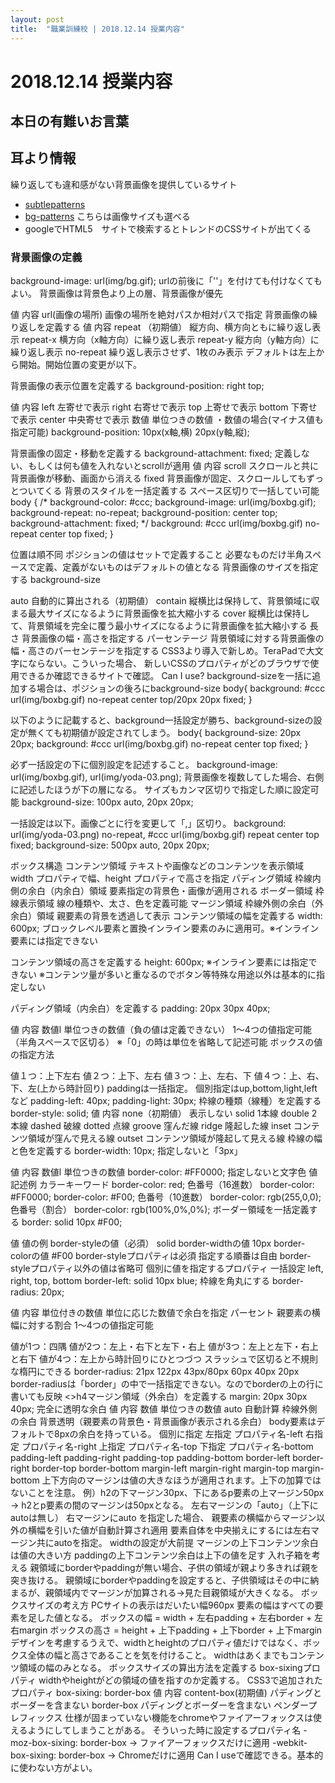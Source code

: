 ```yaml
---
layout: post
title:  "職業訓練校 | 2018.12.14 授業内容"
---
```



# 2018.12.14 授業内容

## 本日の有難いお言葉

## 耳より情報
繰り返しても違和感がない背景画像を提供しているサイト
 - [subtlepatterns](https://www.toptal.com/designers/subtlepatterns/)
 - [bg-patterns](http://bg-patterns.com/) こちらは画像サイズも選べる
 - googleでHTML5　サイトで検索するとトレンドのCSSサイトが出てくる

### 背景画像の定義
background-image: url(img/bg.gif);
urlの前後に「''」を付けても付けなくてもよい。
背景画像は背景色より上の層、背景画像が優先

値	内容
url(画像の場所)	画像の場所を絶対パスか相対パスで指定
背景画像の繰り返しを定義する
値	内容
repeat	（初期値） 縦方向、横方向ともに繰り返し表示
repeat-x	横方向（x軸方向）に繰り返し表示
repeat-y	縦方向（y軸方向）に繰り返し表示
no-repeat	繰り返し表示させず、1枚のみ表示
デフォルトは左上から開始。開始位置の変更が以下。

背景画像の表示位置を定義する
background-position: right top;

値	内容
left	左寄せで表示
right	右寄せで表示
top	上寄せで表示
bottom	下寄せで表示
center	中央寄せで表示
数値	単位つきの数値
・数値の場合(マイナス値も指定可能)
background-position: 10px(x軸,横) 20px(y軸,縦);

背景画像の固定・移動を定義する
background-attachment: fixed; 定義しない、もしくは何も値を入れないとscrollが適用
値	内容
scroll	スクロールと共に背景画像が移動、画面から消える
fixed	背景画像が固定、スクロールしてもずっとついてくる
背景のスタイルを一括定義する
スペース区切りで一括してい可能
body {
/*
background-color: #ccc;
background-image: url(img/boxbg.gif);
background-repeat: no-repeat;
background-position: center top;
background-attachment: fixed;
*/
background: #ccc url(img/boxbg.gif) no-repeat center top fixed;
}

位置は順不同
ポジションの値はセットで定義すること
必要なものだけ半角スペースで定義、定義がないものはデフォルトの値となる
背景画像のサイズを指定する
background-size

auto
自動的に算出される（初期値）
contain
縦横比は保持して、背景領域に収まる最大サイズになるように背景画像を拡大縮小する
cover
縦横比は保持して、背景領域を完全に覆う最小サイズになるように背景画像を拡大縮小する
長さ
背景画像の幅・高さを指定する
パーセンテージ
背景領域に対する背景画像の幅・高さのパーセンテージを指定する
CSS3より導入で新しめ。TeraPadで大文字にならない。こういった場合、
新しいCSSのプロパティがどのブラウザで使用できるか確認できるサイトで確認。
Can I use? 
background-sizeを一括に追加する場合は、ポジションの後ろにbackground-size
body{
background: #ccc url(img/boxbg.gif) no-repeat center top/20px 20px fixed;
}

以下のように記載すると、background一括設定が勝ち、background-sizeの設定が無くても初期値が設定されてしまう。
body{
background-size: 20px 20px;
background: #ccc url(img/boxbg.gif) no-repeat center top fixed;
}

必ず一括設定の下に個別設定を記述すること。
background-image: url(img/boxbg.gif), url(img/yoda-03.png);
背景画像を複数してした場合、右側に記述したほうが下の層になる。
サイズもカンマ区切りで指定した順に設定可能
background-size: 100px auto, 20px 20px;

一括設定は以下。画像ごとに行を変更して「,」区切り。
background: 
url(img/yoda-03.png) no-repeat,
#ccc url(img/boxbg.gif) repeat center top fixed;
background-size: 500px auto, 20px 20px;

ボックス構造
コンテンツ領域
テキストや画像などのコンテンツを表示領域
width プロパティで幅、height プロパティで高さを指定
パディング領域
枠線内側の余白（内余白）領域
要素指定の背景色・画像が適用される
ボーダー領域
枠線表示領域
線の種類や、太さ、色を定義可能
マージン領域
枠線外側の余白（外余白）領域
親要素の背景を透過して表示
コンテンツ領域の幅を定義する
width: 600px;
ブロックレベル要素と置換インライン要素のみに適用可。※インライン要素には指定できない

コンテンツ領域の高さを定義する
height: 600px;
※インライン要素には指定できない
※コンテンツ量が多いと重なるのでボタン等特殊な用途以外は基本的に指定しない

パディング領域（内余白）を定義する
padding: 20px 30px 40px;

値	内容
数値l	単位つきの数値（負の値は定義できない）
1～4つの値指定可能（半角スペースで区切る） ※「0」の時は単位を省略して記述可能 ボックスの値の指定方法

値１つ：上下左右
値２つ：上下、左右
値３つ：上、左右、下
値４つ：上、右、下、左(上から時計回り)
paddingは一括指定。 個別指定はup,bottom,light,leftなど padding-left: 40px; padding-light: 30px;
枠線の種類（線種）を定義する
border-style: solid;
値	内容
none（初期値）	表示しない
solid	1本線
double	2本線
dashed	破線
dotted	点線
groove	窪んだ線
ridge	隆起した線
inset	コンテンツ領域が窪んで見える線
outset	コンテンツ領域が隆起して見える線
枠線の幅と色を定義する
border-width: 10px; 指定しないと「3px」

値	内容
数値l	単位つきの数値
border-color: #FF0000; 指定しないと文字色
値	記述例
カラーキーワード	border-color: red;
色番号（16進数）	border-color: #FF0000; border-color: #F00;
色番号（10進数）	border-color: rgb(255,0,0);
色番号（割合）	border-color: rgb(100%,0%,0%);
ボーダー領域を一括定義する
border: solid 10px #F00;

値	値の例
border-styleの値（必須）	solid
border-widthの値	10px
border-colorの値	#F00
border-styleプロパティは必須 指定する順番は自由 border-styleプロパティ以外の値は省略可 個別に値を指定するプロパティ 一括設定 left, right, top, bottom border-left: solid 10px blue;
枠線を角丸にする
border-radius: 20px;

値	内容
単位付きの数値	単位に応じた数値で余白を指定
パーセント	親要素の横幅に対する割合
1～4つの値指定可能

値が1つ：四隅
値が2つ：左上・右下と左下・右上
値が3つ：左上と左下・右上と右下
値が4つ：左上から時計回りにひとつづつ
スラッシュで区切ると不規則な楕円にできる border-radius: 21px 122px 43px/80px 60px 40px 20px border-radiusは「border」の中で一括指定できない。なのでborderの上の行に書いても反映 <>h4マージン領域（外余白）を定義する margin: 20px 30px 40px; 完全に透明な余白 値 内容 数値 単位つきの数値 auto 自動計算 枠線外側の余白 背景透明（親要素の背景色・背景画像が表示される余白） body要素はデフォルトで8pxの余白を持っている。 個別に指定 左指定 プロパティ名-left 右指定 プロパティ名-right 上指定 プロパティ名-top 下指定 プロパティ名-bottom padding-left padding-right padding-top padding-bottom border-left border-right border-top border-bottom margin-left margin-right margin-top margin-bottom 上下方向のマージンは値の大きなほうが適用されます。上下の加算ではないことを注意。 例）h2の下マージン30px、下にあるp要素の上マージン50px → h2とp要素の間のマージンは50pxとなる。 左右マージンの「auto」（上下にautoは無し） 右マージンにauto を指定した場合、 親要素の横幅からマージン以外の横幅を引いた値が自動計算され適用 要素自体を中央揃えにするには左右マージン共にautoを指定。 widthの設定が大前提 マージンの上下コンテンツ余白は値の大きい方 paddingの上下コンテンツ余白は上下の値を足す 入れ子箱を考える 親領域にborderやpaddingが無い場合、子供の領域が親より多きれば親を突き抜ける。 親領域にborderやpaddingを設定すると、子供領域はその中に納まるが、親領域内でマージンが加算される→見た目親領域が大きくなる。
ボックスサイズの考え方
PCサイトの表示はだいたい幅960px 要素の幅はすべての要素を足した値となる。 ボックスの幅 = width + 左右padding + 左右border + 左右margin ボックスの高さ = height + 上下padding + 上下border + 上下margin デザインを考慮するうえで、widthとheightのプロパティ値だけではなく、ボックス全体の幅と高さであることを気を付けること。 widthはあくまでもコンテンツ領域の幅のみとなる。 ボックスサイズの算出方法を定義する box-sixingプロパティ widthやheightがどの領域の値を指すのか定義する。 CSS3で追加されたプロパティ box-sixing: border-box
値	内容
content-box(初期値)	パディングとボーダーを含まない
border-box	パディングとボーダーを含まない
ペンダープレフィックス 仕様が固まっていない機能をchromeやファイアーフォックスは使えるようにしてしまうことがある。 そういった時に設定するプロパティ名 -moz-box-sixing: border-box → ファイアーフォックスだけに適用 -webkit-box-sixing: border-box → Chromeだけに適用 Can I useで確認できる。基本的に使わない方がよい。